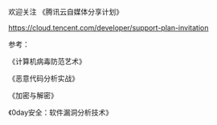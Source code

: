 
欢迎关注 《腾讯云自媒体分享计划》

https://cloud.tencent.com/developer/support-plan-invitation



参考：

《计算机病毒防范艺术》

《恶意代码分析实战》

《加密与解密》

《0day安全：软件漏洞分析技术》
